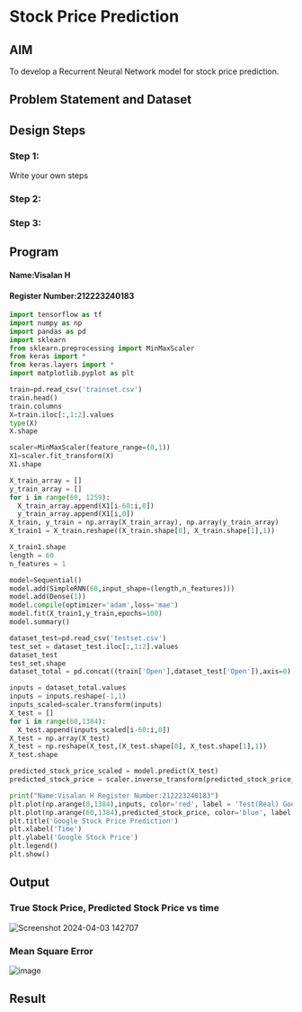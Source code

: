 # Stock Price Prediction

## AIM

To develop a Recurrent Neural Network model for stock price prediction.

## Problem Statement and Dataset


## Design Steps

### Step 1:
Write your own steps

### Step 2:

### Step 3:



## Program
#### Name:Visalan H
#### Register Number:212223240183

```python
import tensorflow as tf
import numpy as np
import pandas as pd
import sklearn
from sklearn.preprocessing import MinMaxScaler
from keras import *
from keras.layers import *
import matplotlib.pyplot as plt

train=pd.read_csv('trainset.csv')
train.head()
train.columns
X=train.iloc[:,1:2].values
type(X)
X.shape

scaler=MinMaxScaler(feature_range=(0,1))
X1=scaler.fit_transform(X)
X1.shape

X_train_array = []
y_train_array = []
for i in range(60, 1259):
  X_train_array.append(X1[i-60:i,0])
  y_train_array.append(X1[i,0])
X_train, y_train = np.array(X_train_array), np.array(y_train_array)
X_train1 = X_train.reshape((X_train.shape[0], X_train.shape[1],1))

X_train1.shape
length = 60
n_features = 1

model=Sequential()
model.add(SimpleRNN(60,input_shape=(length,n_features)))
model.add(Dense(1))
model.compile(optimizer='adam',loss='mae')
model.fit(X_train1,y_train,epochs=100)
model.summary()

dataset_test=pd.read_csv('testset.csv')
test_set = dataset_test.iloc[:,1:2].values
dataset_test
test_set.shape
dataset_total = pd.concat((train['Open'],dataset_test['Open']),axis=0)

inputs = dataset_total.values
inputs = inputs.reshape(-1,1)
inputs_scaled=scaler.transform(inputs)
X_test = []
for i in range(60,1384):
  X_test.append(inputs_scaled[i-60:i,0])
X_test = np.array(X_test)
X_test = np.reshape(X_test,(X_test.shape[0], X_test.shape[1],1))
X_test.shape

predicted_stock_price_scaled = model.predict(X_test)
predicted_stock_price = scaler.inverse_transform(predicted_stock_price_scaled)

print("Name:Visalan H Register Number:212223240183")
plt.plot(np.arange(0,1384),inputs, color='red', label = 'Test(Real) Google stock price')
plt.plot(np.arange(60,1384),predicted_stock_price, color='blue', label = 'Predicted Google stock price')
plt.title('Google Stock Price Prediction')
plt.xlabel('Time')
plt.ylabel('Google Stock Price')
plt.legend()
plt.show()
```

## Output

### True Stock Price, Predicted Stock Price vs time
![Screenshot 2024-04-03 142707](https://github.com/Visalan-H/rnn-stock-price-prediction/assets/152077751/c5441244-878a-47ad-8349-4fda33baaf82)

### Mean Square Error

![image](https://github.com/Visalan-H/rnn-stock-price-prediction/assets/152077751/790ebb5b-55ee-4fb7-a027-418fce49129b)

## Result

